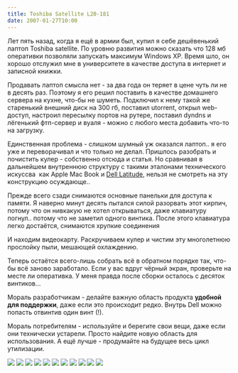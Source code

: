 ```yaml
---
title: Toshiba Satellite L20-181
date: 2007-01-27T10:00
---
```


Лет пять назад, когда я ещё в армии был, купил я себе дешёвенький лаптоп Toshiba satellite. По уровню развития можно сказать что 128 мб оперативки позволяли запускать максимум Windows XP. Время шло, он хорошо отслужил мне в университете в качестве доступа в интернет и записной книжки.

Продавать лаптоп смысла нет - за два года он теряет в цене чуть ли не в десять раз. Поэтому я его решил поставить в качестве домашнего сервера на кухне, что-бы не шуметь. Подключил к нему такой же старенький внешний диск на 300 гб, поставил utorrent, открыл web-доступ, настроил пересылку портов на рутере, поставил dyndns и лёгенький фтп-сервер и вуаля - можно с любого места добавить что-то на загрузку.

Единственная проблема - слишком шумный уж оказался лаптоп.. я его уже и переворачивал и что только не делал. Пришлось разобрать и почистить кулер - собственно отсюда и статья. Но сравнивая в дальнейшем внутреннюю структуру с такими эталонами технического искуссва  как Apple Mac Book и [Dell Latitude](http://kurapov.name/rus/technology/gadgets/dell_latitude_e6400), нельзя не смотреть на эту конструкцию осуждающе..

Прежде всего сзади снимаются основные панельки для доступа к памяти. Я наверно минут десять пытался силой разорвать этот кирпич, потому что он нивкакую не хотел открываться, даже клавиатуру погнул.. потому что не заметил одного винтика. После этого клавиатура легко достаётся, снимаются хрупкие соединения

И находим видеокарту. Раскручиваем кулер и чистим эту многолетнюю прослойку пыли, мешающей охлаждению.

Теперь остаётся всего-лишь собрать всё в обратном порядке так, что-бы всё заново заработало. Если у вас вдруг чёрный экран, проверьте на месте ли оперативка. У меня правда после сборки осталось с десяток винтиков...

Мораль разработчикам - делайте важную область продукта **удобной для поддержки**, даже если это происходит редко. Внутрь Dell можно попасть отвинтив один винт (!).

Мораль потребителям - используйте и берегите свои вещи, даже если они технически устарели. Просто найдите новую область для использования. А ещё лучше - продумайте на будущее весь цикл утилизации.

![](img/IMG_0437.jpg)
![](img/IMG_0457.jpg)
![](img/IMG_0439.jpg)
![](img/IMG_0440.jpg)
![](img/IMG_0442.jpg)
![](img/IMG_0444.jpg)
![](img/IMG_0446.jpg)
![](img/IMG_0448.jpg)
![](img/IMG_0449.jpg)
![](img/IMG_0454.jpg)
![](img/IMG_0455.jpg)